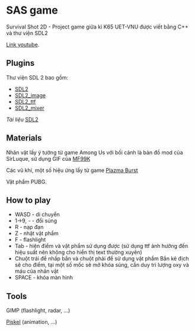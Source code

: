 # SAS game

Survival Shot 2D - Project game giữa kì K65 UET-VNU được viết bằng C++ và thư viện SDL2

[Link youtube](https://www.youtube.com/watch?v=Z8yhOANcuP4&t=1127s).

## Plugins
 Thư viện SDL 2 bao gồm:
* [SDL2](https://www.libsdl.org/download-2.0.php)
* [SDL2_image](https://www.libsdl.org/projects/SDL_image/)
* [SDL2_ttf](https://www.libsdl.org/projects/SDL_ttf/) 
* [SDL2_mixer](https://www.libsdl.org/projects/SDL_mixer/)

*Tài liệu* [SDL2](https://discourse.libsdl.org/)

## Materials
Nhân vật lấy ý tưởng từ game Among Us với bối cảnh là bản đồ mod của SirLuque, sử dụng GIF của [MF99K](https://www.deviantart.com/mf99k/art/Among-Us-crewmate-run-cycle-857048915)

Các vũ khí, một số hiệu ứng lấy từ game [Plazma Burst](https://plazmaburst.miraheze.org/wiki/Weapons)

Vật phẩm PUBG.  

## How to play
- WASD - di chuyển
- 1->9, - - đổi súng
- R - nạp đạn
- Z - nhặt vật phẩm
- F - flashlight
- Tab - hiện điểm và vật phẩm sử dụng được (sử dụng ttf ảnh hưởng đến hiệu suất nên không cho hiển thị text thường xuyên)
- Chuột trái để nhấp bắn và chuột phải để sử dụng vật phẩm 
Bắn kẻ địch sẽ cho điểm, tại một số mốc sẽ mở khóa súng, cần duy trì lượng oxy và máu của nhân vật
- SPACE - khóa màn hình

## Tools
GIMP (flashlight, radar, ...)

[Piskel](https://www.piskelapp.com/) (animation, ...)

